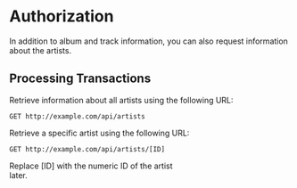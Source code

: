 # Authorization

In addition to album and track information, you can also request information about the artists.

## Processing Transactions

Retrieve information about all artists using the following URL:

`GET http://example.com/api/artists`



Retrieve a specific artist using the following URL:

`GET http://example.com/api/artists/[ID]`

<aside class="notice">
Replace [ID] with the numeric ID of the artist
</aside> later.
